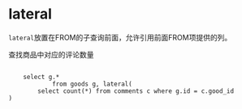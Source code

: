 # lateral

<code>lateral</code>放置在FROM的子查询前面，允许引用前面FROM项提供的列。

<p>查找商品中对应的评论数量</p>
<code lang="SQL">
    select g.* 
            from goods g, lateral(
        select count(*) from comments c where g.id = c.good_id
)
</code>